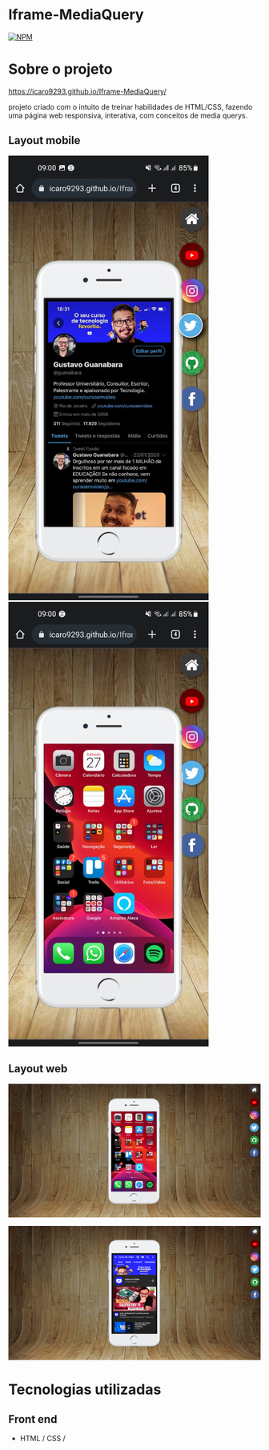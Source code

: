 # Iframe-MediaQuery 
[![NPM](https://img.shields.io/npm/l/react)](https://github.com/icaro9293/Iframe-MediaQuery/blob/main/LICENSE) 

# Sobre o projeto

https://icaro9293.github.io/Iframe-MediaQuery/

projeto criado com o intuito de treinar habilidades de HTML/CSS, fazendo uma página web responsiva, interativa, com conceitos de media querys.

## Layout mobile
![Mobile 1](https://github.com/icaro9293/Iframe-MediaQuery/blob/main/imagens/mobile1-400.jpeg?raw=true) ![Mobile 2](https://github.com/icaro9293/Iframe-MediaQuery/blob/main/imagens/mobile2-400.jpeg?raw=true)

## Layout web
![Web 1](https://github.com/icaro9293/Iframe-MediaQuery/blob/main/imagens/desktop1-700.png?raw=true)

![Web 2](https://github.com/icaro9293/Iframe-MediaQuery/blob/main/imagens/desktop2-700.png?raw=true)

# Tecnologias utilizadas
## Front end
- HTML / CSS / 

